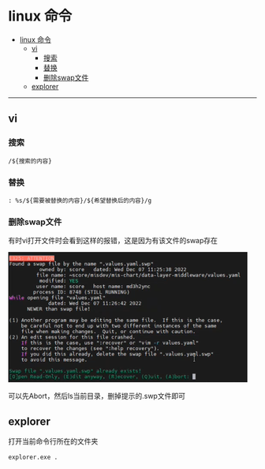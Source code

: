 # linux 命令

- [linux 命令](#linux-命令)
  - [vi](#vi)
    - [搜索](#搜索)
    - [替换](#替换)
    - [删除swap文件](#删除swap文件)
  - [explorer](#explorer)

---

## vi

### 搜索

```shell
/${搜索的内容}
```

### 替换

```shell
: %s/${需要被替换的内容}/${希望替换后的内容}/g
```

### 删除swap文件

有时vi打开文件时会看到这样的报错，这是因为有该文件的swap存在

![图 1](asset_IMG/%20linux%E5%91%BD%E4%BB%A4/IMG_20221210-161612144.png)  

可以先Abort，然后ls当前目录，删掉提示的.swp文件即可

## explorer

打开当前命令行所在的文件夹

```shell
explorer.exe .
```
